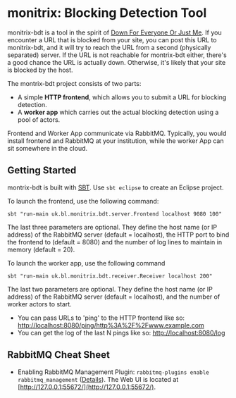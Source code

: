 # monitrix: Blocking Detection Tool

monitrix-bdt is a tool in the spirit of [Down For Everyone Or Just Me](http://www.downforeveryoneorjustme.com/). If you 
encounter a URL that is blocked from your site, you can post this URL to monitrix-bdt, and it will try to reach the URL
from a second (physically separated) server. If the URL is not reachable for montrix-bdt either, there's a good chance
the URL is actually down. Otherwise, it's likely that your site is blocked by the host.

The montrix-bdt project consists of two parts:

* A simple __HTTP frontend__, which allows you to submit a URL for blocking detection.
* A __worker app__ which carries out the actual blocking detection using a pool of actors.

Frontend and Worker App communicate via RabbitMQ. Typically, you would install frontend and RabbitMQ at your institution,
while the worker App can sit somewhere in the cloud.

## Getting Started

montrix-bdt is built with [SBT](http://www.scala-sbt.org/). Use `sbt eclipse` to create an Eclipse project. 

To launch the frontend, use the following command:

    sbt "run-main uk.bl.monitrix.bdt.server.Frontend localhost 9080 100"
   
The last three parameters are optional. They define the host name (or IP address) of the RabbitMQ server (default = localhost),
the HTTP port to bind the frontend to (default = 8080) and the number of log lines to maintain in memory (default = 20).

To launch the worker app, use the following command

    sbt "run-main uk.bl.monitrix.bdt.receiver.Receiver localhost 200"
    
The last two parameters are optional. They define the host name (or IP address) of the RabbitMQ server (default = localhost),
and the number of worker actors to start.

* You can pass URLs to 'ping' to the HTTP frontend like so: [http://localhost:8080/ping/http%3A%2F%2Fwww.example.com](http://localhost:8080/ping/http%3A%2F%2Fwww.example.com)
* You can get the log of the last N pings like so: [http://localhost:8080/log](http://localhost:8080/log)

## RabbitMQ Cheat Sheet

* Enabling RabbitMQ Management Plugin: `rabbitmq-plugins enable rabbitmq_management` ([Details](http://www.rabbitmq.com/management.html)).
  The Web UI is located at [http://127.0.0.1:55672/](http://127.0.0.1:55672/).
